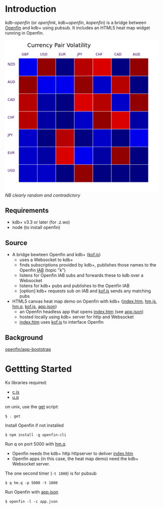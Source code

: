 # Introduction
*kdb-openfin* (or *openfink*, *kdb+openfin*, *kopenfin*) 
 is a bridge between [Openfin](http://openfin.co/) and kdb+ using pubsub.  It includes an HTML5 heat map widget running in Openfin.

![Heat map](hm.png)*NB clearly random and contradictory*

## Requirements
 - kdb+ v3.3 or later (for .z.wo)
 - node (to install openfin)

## Source
 - A bridge bewteen Openfin and kdb+  ([kof.js](kof.js))
   - uses a Websocket to kdb+
   - finds subscriptions provided by kdb+, publishes those names to the Openfin [IAB](http://cdn.openfin.co/jsdocs/stable/fin.desktop.InterApplicationBus.html) (topic "k")
   - listens for Openfin IAB subs and forwards these to kdb over a Websocket
   - listens for kdb+ pubs and publishes to the Openfin IAB
   - [option] kdb+ requests sub on IAB and [kof.js](kof.js) sends any matching pubs
 - HTML5 canvas heat map demo on Openfin with kdb+  ([index.htm](index.htm), [hm.js](hm.js), [hm.q](hm.q), [kof.js](kof.js), [app.json](app.json))
   - an Openfin headless app that opens [index.htm](index.htm) (see [app.json](app.json))
   - hosted locally using kdb+ server for http and Websocket
   - [index.htm](index.htm) uses [kof.js](kof.js) to interface Openfin

## Background

 [openfin/app-bootstrap](https://github.com/openfin/app-bootstrap)

# Gettting Started
Kx libraries required:
 - [c.js](https://raw.githubusercontent.com/KxSystems/kdb/master/c/c.js)
 - [u.q](https://raw.githubusercontent.com/KxSystems/kdb-tick/master/tick/u.q)

on unix, use the [get](get) script:
```
$ . get 
 ```


Install Openfin if not installed
```
$ npm install -g openfin-cli 
 ```


Run q on port 5000 with [hm.q](hm.q).
  - Openfin needs the kdb+ http httpserver to deliver [index.htm](index.htm)
  - Openfin apps (in this case, the heat map demo) need the kdb+ Websocket server.

The one second timer (`-t 1000`) is for pubsub
```
$ q hm.q -p 5000 -t 1000 
 ```


Run Openfin with [app.json](app.json) 
```
$ openfin -l -c app.json 
 ```

